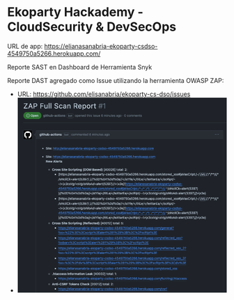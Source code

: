 # Ekoparty Hackademy - CloudSecurity & DevSecOps

URL de app: https://elianasanabria-ekoparty-csdso-4549750a5266.herokuapp.com/

Reporte SAST en Dashboard de Herramienta Snyk

Reporte DAST agregado como Issue utilizando la herramienta OWASP ZAP:
- URL: https://github.com/elisanabria/ekoparty-cs-dso/issues
- ![Captura de referencia](results/Screenshot-Issue.png)


